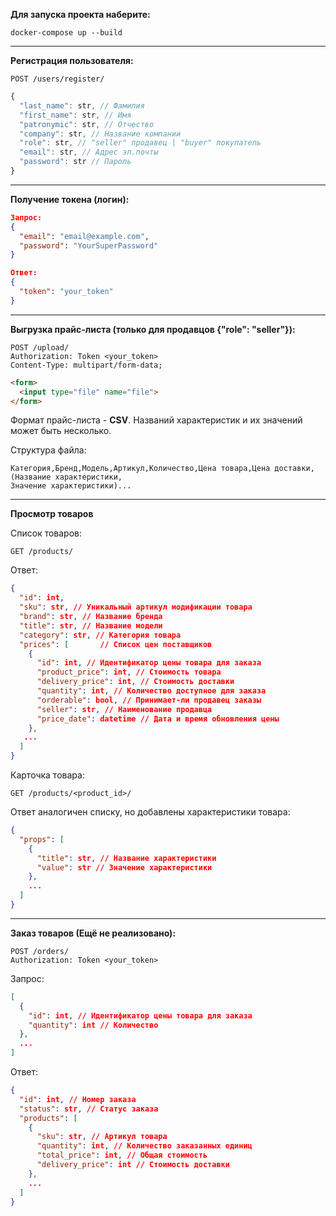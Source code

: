 **Для запуска проекта наберите:**

`docker-compose up --build`
___
**Регистрация пользователя:**

```http request
POST /users/register/
```
```javascript
{
  "last_name": str, // Фамилия
  "first_name": str, // Имя
  "patronymic": str, // Отчество
  "company": str, // Название компании
  "role": str, // "seller" продавец | "buyer" покупатель
  "email": str, // Адрес эл.почты
  "password": str // Пароль
}
```
___
**Получение токена (логин):**
```json
Запрос:
{
  "email": "email@example.com",
  "password": "YourSuperPassword"
}

Ответ:
{
  "token": "your_token"
}
```
___
**Выгрузка прайс-листа (только для продавцов {"role": "seller"}):**
```http request
POST /upload/
Authorization: Token <your_token>
Content-Type: multipart/form-data;
```
```html
<form>
  <input type="file" name="file">
</form>

```
Формат прайс-листа - **CSV**.
Названий характеристик и их значений может быть несколько.

Структура файла:
```
Категория,Бренд,Модель,Артикул,Количество,Цена товара,Цена доставки,(Название характеристики,
Значение характеристики)...
```
___
**Просмотр товаров**

Список товаров:
```http request
GET /products/
```
Ответ:
```json
{
  "id": int,
  "sku": str, // Уникальный артикул модификации товара
  "brand": str, // Название бренда
  "title": str, // Название модели
  "category": str, // Категория товара
  "prices": [       // Список цен поставщиков
    {
      "id": int, // Идентификатор цены товара для заказа
      "product_price": int, // Стоимость товара
      "delivery_price": int, // Стоимость доставки
      "quantity": int, // Количество доступное для заказа
      "orderable": bool, // Принимает-ли продавец заказы
      "seller": str, // Наименование продавца
      "price_date": datetime // Дата и время обновления цены
    },
   ...
  ]
}
```
Карточка товара:
```http request
GET /products/<product_id>/
```
Ответ аналогичен списку, но добавлены характеристики товара:
```json
{
  "props": [
    {
      "title": str, // Название характеристики
      "value": str // Значение характеристики
    },
    ...
  ]
}
```
___
**Заказ товаров (Ещё не реализовано):**
```http request
POST /orders/
Authorization: Token <your_token>
```

Запрос:
```json
[
  {
    "id": int, // Идентификатор цены товара для заказа
    "quantity": int // Количество
  },
  ...
]
```
Ответ:
```json
{
  "id": int, // Номер заказа
  "status": str, // Статус заказа
  "products": [
    {
      "sku": str, // Артикул товара
      "quantity": int, // Количество заказанных единиц
      "total_price": int, // Общая стоимость
      "delivery_price": int // Стоимость доставки
    },
    ...
  ]
}
```